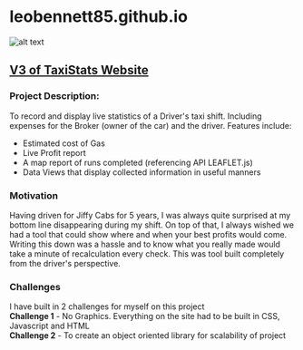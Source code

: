 # leobennett85.github.io

![alt text](image.jpg)

## [V3 of TaxiStats Website](https://leobennett85.github.io/TaxiStats/v3/index.html)

### Project Description:

To record and display live statistics of a Driver's taxi shift. Including expenses for the Broker (owner of the car) and the driver. Features include:
<ul>
<li>Estimated cost of Gas</li>
<li>Live Profit report</li>
<li>A map report of runs completed (referencing API LEAFLET.js)</li>
<li>Data Views that display collected information in useful manners</li>
</ul>

### Motivation

Having driven for Jiffy Cabs for 5 years, I was always quite surprised at my bottom line disappearing during my shift. On top of that, I always wished we had a tool that could show where and when your best profits would come. Writing this down was a hassle and to know what you really made would take a minute of recalculation every check. This was tool built completely from the driver's perspective.

### Challenges

I have built in 2 challenges for myself on this project
<br>**Challenge 1** - No Graphics. Everything on the site had to be built in CSS, Javascript and HTML
<br>**Challenge 2** - To create an object oriented library for scalability of project
